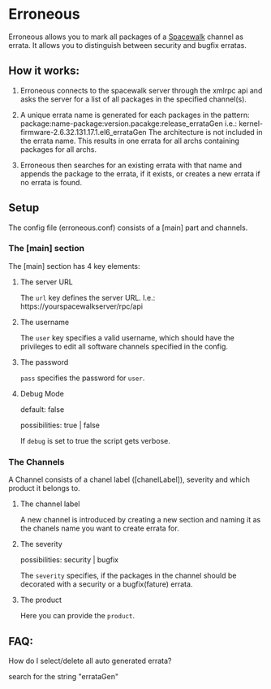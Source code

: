 Erroneous
=========
Erroneous allows you to mark all packages of a [Spacewalk](http://spacewalk.redhat.com) channel as errata. It allows you to distinguish between security and bugfix erratas.


How it works:
-------------
1.  Erroneous connects to the spacewalk server through the xmlrpc api and asks the server for a list of all packages in the specified channel(s).

2.  A unique errata name is generated for each packages in the pattern:
    package:name-package:version.pacakge:release_errataGen
    i.e.: kernel-firmware-2.6.32.131.17.1.el6_errataGen
    The architecture is not included in the errata name. This results in one errata for all archs containing packages for all archs.

3.  Erroneous then searches for an existing errata with that name and appends the package to the errata, if it exists, or creates a new errata if no errata is found.


Setup
-----
The config file (erroneous.conf) consists of a [main] part and channels.

### The [main] section
The [main] section has 4 key elements:

1.  The server URL

    The `url` key defines the server URL. I.e.: https://yourspacewalkserver/rpc/api

2.  The username

    The `user` key specifies a valid username, which should have the privileges to edit all software channels specified in the config.

3.  The password

    `pass` specifies the password for `user`.

4.  Debug Mode

    default: false
    
    possibilities: true | false

    If `debug` is set to true the script gets verbose.

### The Channels
A Channel consists of a chanel label ([chanelLabel]), severity and which product it belongs to.

1.  The channel label

    A new channel is introduced by creating a new section and naming it as the chanels name you want to create errata for.

2.  The severity

    possibilities: security | bugfix

    The `severity` specifies, if the packages in the channel should be decorated with a security or a bugfix(fature) errata.

3.  The product

    Here you can provide the `product`.

FAQ:
----
How do I select/delete all auto generated errata?

search for the string "errataGen"

